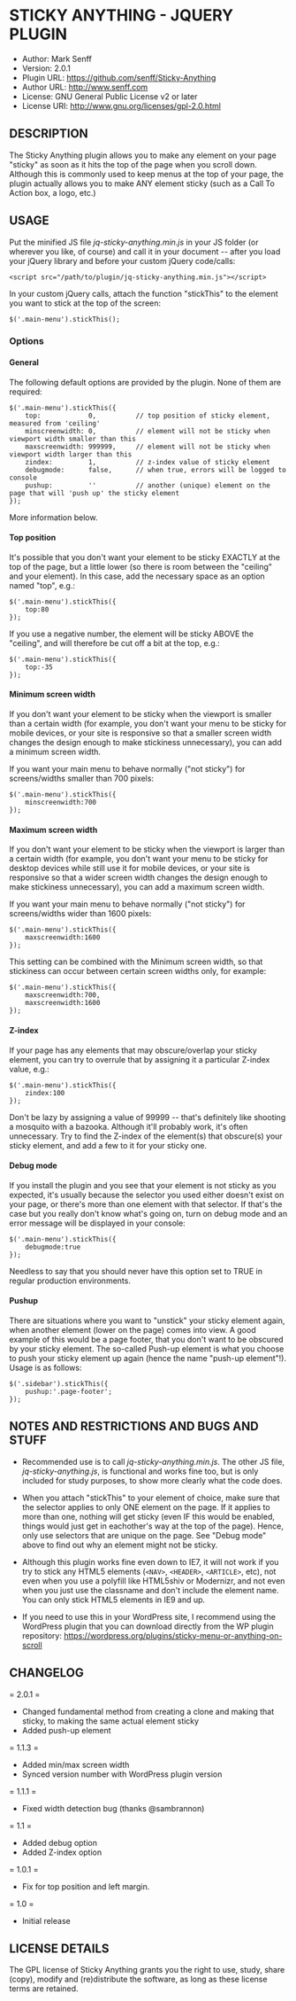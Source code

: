STICKY ANYTHING - JQUERY PLUGIN
============================================

- Author: Mark Senff
- Version: 2.0.1
- Plugin URL: https://github.com/senff/Sticky-Anything
- Author URL: http://www.senff.com
- License: GNU General Public License v2 or later
- License URI: http://www.gnu.org/licenses/gpl-2.0.html



DESCRIPTION
-----------
The Sticky Anything plugin allows you to make any element on your page "sticky" as soon as it hits the top of the page when you scroll down. Although this is commonly used to keep menus at the top of your page, the plugin actually allows you to make ANY element sticky (such as a Call To Action box, a logo, etc.)


  
USAGE
-----

Put the minified JS file *jq-sticky-anything.min.js* in your JS folder (or wherever you like, of course) and call it in your document -- after you load your jQuery library and before your custom jQuery code/calls:

    <script src="/path/to/plugin/jq-sticky-anything.min.js"></script>

In your custom jQuery calls, attach the function "stickThis" to the element you want to stick at the top of the screen:

    $('.main-menu').stickThis();


### Options

#### General

The following default options are provided by the plugin. None of them are required:

	$('.main-menu').stickThis({
        top:            0,		    // top position of sticky element, measured from 'ceiling'
        minscreenwidth: 0,		    // element will not be sticky when viewport width smaller than this
        maxscreenwidth: 999999,		// element will not be sticky when viewport width larger than this 
        zindex:         1,		    // z-index value of sticky element
        debugmode:      false,      // when true, errors will be logged to console
        pushup:         ''          // another (unique) element on the page that will 'push up' the sticky element
    });

More information below.


#### Top position

It's possible that you don't want your element to be sticky EXACTLY at the top of the page, but a little lower (so there is room between the "ceiling" and your element). In this case, add the necessary space as an option named "top", e.g.:

    $('.main-menu').stickThis({
        top:80
    });

If you use a negative number, the element will be sticky ABOVE the "ceiling", and will therefore be cut off a bit at the top, e.g.:

    $('.main-menu').stickThis({
        top:-35
    });

#### Minimum screen width

If you don't want your element to be sticky when the viewport is smaller than a certain width (for example, you don't want your menu to be sticky for mobile devices, or your site is responsive so that a smaller screen width changes the design enough to make stickiness unnecessary), you can add a minimum screen width. 

If you want your main menu to behave normally ("not sticky") for screens/widths smaller than 700 pixels:

    $('.main-menu').stickThis({
        minscreenwidth:700
    });

#### Maximum screen width

If you don't want your element to be sticky when the viewport is larger than a certain width (for example, you don't want your menu to be sticky for desktop devices while still use it for mobile devices, or your site is responsive so that a wider screen width changes the design enough to make stickiness unnecessary), you can add a maximum screen width. 

If you want your main menu to behave normally ("not sticky") for screens/widths wider than 1600 pixels:

    $('.main-menu').stickThis({
        maxscreenwidth:1600
    });

This setting can be combined with the Minimum screen width, so that stickiness can occur between certain screen widths only, for example:

    $('.main-menu').stickThis({
        maxscreenwidth:700,
        maxscreenwidth:1600
    });


#### Z-index

If your page has any elements that may obscure/overlap your sticky element, you can try to overrule that by assigning it a particular Z-index value, e.g.:

    $('.main-menu').stickThis({
        zindex:100
    });

Don't be lazy by assigning a value of 99999 -- that's definitely like shooting a mosquito with a bazooka. Although it'll probably work, it's often unnecessary. Try to find the Z-index of the element(s) that obscure(s) your sticky element, and add a few to it for your sticky one.


#### Debug mode

If you install the plugin and you see that your element is not sticky as you expected, it's usually because the selector you used either doesn't exist on your page, or there's more than one element with that selector. If that's the case but you really don't know what's going on, turn on debug mode and an error message will be displayed in your console:

    $('.main-menu').stickThis({
        debugmode:true
    });

Needless to say that you should never have this option set to TRUE in regular production environments.


#### Pushup

There are situations where you want to "unstick" your sticky element again, when another element (lower on the page) comes into view. A good example of this would be a page footer, that you don't want to be obscured by your sticky element. The so-called Push-up element is what you choose to push your sticky element up again (hence the name "push-up element"!). Usage is as follows:

    $('.sidebar').stickThis({
        pushup:'.page-footer';
    });
 

NOTES AND RESTRICTIONS AND BUGS AND STUFF
-----------------------------------------

- Recommended use is to call *jq-sticky-anything.min.js*. The other JS file, *jq-sticky-anything.js*, is functional and works fine too, but is only included for study purposes, to show more clearly what the code does.

- When you attach "stickThis" to your element of choice, make sure that the selector applies to only ONE element on the page. If it applies to more than one, nothing will get sticky (even IF this would be enabled, things would just get in eachother's way at the top of the page). Hence, only use selectors that are unique on the page. See "Debug mode" above to find out why an element might not be sticky.

- Although this plugin works fine even down to IE7, it will not work if you try to stick any HTML5 elements (`<NAV>`, `<HEADER>`, `<ARTICLE>`, etc), not even when you use a polyfill like HTML5shiv or Modernizr, and not even when you just use the classname and don't include the element name. You can only stick HTML5 elements in IE9 and up.

- If you need to use this in your WordPress site, I recommend using the WordPress plugin that you can download directly from the WP plugin repository: https://wordpress.org/plugins/sticky-menu-or-anything-on-scroll


CHANGELOG
---------

= 2.0.1 =
* Changed fundamental method from creating a clone and making that sticky, to making the same actual element sticky
* Added push-up element

= 1.1.3 =
* Added min/max screen width
* Synced version number with WordPress plugin version

= 1.1.1 =
* Fixed width detection bug (thanks @sambrannon)

= 1.1 =
* Added debug option
* Added Z-index option

= 1.0.1 =
* Fix for top position and left margin.

= 1.0 =
* Initial release


LICENSE DETAILS
---------------
The GPL license of Sticky Anything grants you the right to use, study, share (copy), modify and (re)distribute the software, as long as these license terms are retained. 
